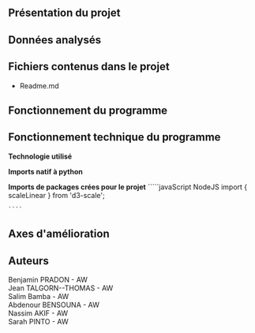 ## Présentation du projet

## Données analysés

## Fichiers contenus dans le projet
<ul>
    <li>Readme.md</li>
</ul>

## Fonctionnement du programme

## Fonctionnement technique du programme
**Technologie utilisé**

**Imports natif à python**

**Imports de packages crées pour le projet**
	`````javaScript 
    NodeJS
    import { scaleLinear } from 'd3-scale';
        
    ````
## Axes d'amélioration

## Auteurs
Benjamin PRADON - AW <br/>
Jean TALGORN--THOMAS - AW <br/>
Salim Bamba - AW <br/>
Abdenour BENSOUNA - AW <br/>
Nassim AKIF - AW  <br/>
Sarah PINTO - AW

